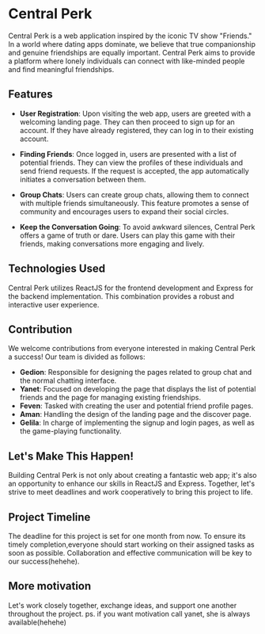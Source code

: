 
# Central Perk

Central Perk is a web application inspired by the iconic TV show "Friends." In a world where dating apps dominate, we believe that true companionship and genuine friendships are equally important. Central Perk aims to provide a platform where lonely individuals can connect with like-minded people and find meaningful friendships.

## Features

- **User Registration**: Upon visiting the web app, users are greeted with a welcoming landing page. They can then proceed to sign up for an account. If they have already registered, they can log in to their existing account.

- **Finding Friends**: Once logged in, users are presented with a list of potential friends. They can view the profiles of these individuals and send friend requests. If the request is accepted, the app automatically initiates a conversation between them.

- **Group Chats**: Users can create group chats, allowing them to connect with multiple friends simultaneously. This feature promotes a sense of community and encourages users to expand their social circles.

- **Keep the Conversation Going**: To avoid awkward silences, Central Perk offers a game of truth or dare. Users can play this game with their friends, making conversations more engaging and lively.

## Technologies Used

Central Perk utilizes ReactJS for the frontend development and Express for the backend implementation. This combination provides a robust and interactive user experience.

## Contribution

We welcome contributions from everyone interested in making Central Perk a success! Our team is divided as follows:

- **Gedion**: Responsible for designing the pages related to group chat and the normal chatting interface.
- **Yanet**: Focused on developing the page that displays the list of potential friends and the page for managing existing friendships.
- **Feven**: Tasked with creating the user and potential friend profile pages.
- **Aman**: Handling the design of the landing page and the discover page.
- **Gelila**: In charge of implementing the signup and login pages, as well as the game-playing functionality.

## Let's Make This Happen!
Building Central Perk is not only about creating a fantastic web app; it's also an opportunity to enhance our skills in ReactJS and Express. Together, let's strive to meet deadlines and work cooperatively to bring this project to life.

## Project Timeline
The deadline for this project is set for one month from now. To ensure its timely completion,everyone should start working on their assigned tasks as soon as possible. Collaboration and effective communication will be key to our success(hehehe).
## More motivation
Let's work closely together, exchange ideas, and support one another throughout the project. ps. if you want motivation call yanet, she is always available(hehehe)
